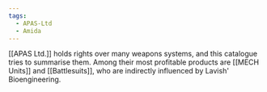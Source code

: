 ```yaml
---
tags:
  - APAS-Ltd
  - Amida
---
```

[[APAS Ltd.]] holds rights over many weapons systems, and this catalogue tries to summarise them.
Among their most profitable products are [[MECH Units]] and [[Battlesuits]], who are indirectly influenced by Lavish' Bioengineering. 